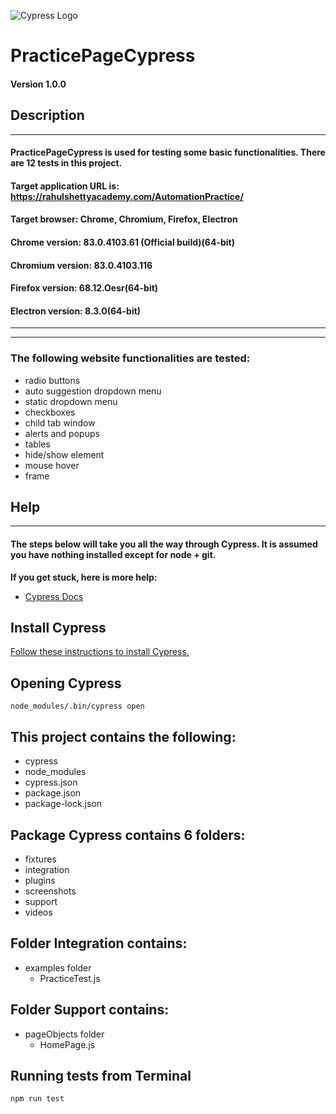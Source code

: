 ![Cypress Logo](https://www.cypress.io/static/cypress-io-logo-social-share-8fb8a1db3cdc0b289fad927694ecb415.png)
# PracticePageCypress

#### Version 1.0.0

## Description
---
#### PracticePageCypress is used for testing some basic functionalities. There are 12 tests in this project.
#### Target application URL is: https://rahulshettyacademy.com/AutomationPractice/
#### Target browser: Chrome, Chromium, Firefox, Electron
#### Chrome version: 83.0.4103.61 (Official build)(64-bit)
#### Chromium version: 83.0.4103.116 
#### Firefox version: 68.12.Oesr(64-bit)
#### Electron version: 8.3.0(64-bit)
---
---

### The following website functionalities are tested:
* radio buttons
* auto suggestion dropdown menu 
* static dropdown menu
* checkboxes
* child tab window
* alerts and popups
* tables
* hide/show element
* mouse hover
* frame


## Help
---

#### The steps below will take you all the way through Cypress. It is assumed you have nothing installed except for node + git.

**If you get stuck, here is more help:**

* [Cypress Docs](https://docs.cypress.io/guides/overview/why-cypress.html#Running-tests "Cypress documentation")

## Install Cypress

[Follow these instructions to install Cypress.](https://docs.cypress.io/guides/getting-started/installing-cypress.html#System-requirements "Installing Cypress")

## Opening Cypress

`node_modules/.bin/cypress open`


## This project contains the following:
* cypress
* node_modules
* cypress.json
* package.json
* package-lock.json

## Package Cypress contains 6 folders:
* fixtures
* integration
* plugins
* screenshots
* support
* videos   

## Folder Integration contains:
* examples folder
    * PracticeTest.js


## Folder Support contains:
* pageObjects folder
    * HomePage.js


## Running tests from Terminal

`npm run test`






